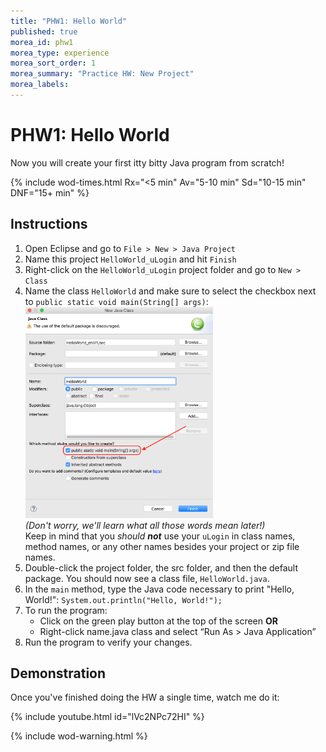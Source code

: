 ```yaml
---
title: "PHW1: Hello World"
published: true
morea_id: phw1
morea_type: experience
morea_sort_order: 1
morea_summary: "Practice HW: New Project"
morea_labels:
---
```


# PHW1: Hello World

Now you will create your first itty bitty Java program from scratch!

{% include wod-times.html Rx="<5 min" Av="5-10 min" Sd="10-15 min" DNF="15+ min" %}

## Instructions

1. Open Eclipse and go to `File > New > Java Project`
2. Name this project `HelloWorld_uLogin` and hit `Finish`
3. Right-click on the `HelloWorld_uLogin` project folder and go to `New > Class`
4. Name the class `HelloWorld` and make sure to select the checkbox next to `public static void main(String[] args)`:<BR>
<a href="main.png"><img src="main.png" width="300"/></a> <BR>
*(Don't worry, we'll learn what all those words mean later!)*<BR>
Keep in mind that you *should **not*** use your `uLogin` in class names, method names, or any other names besides your project or zip file names.
1. Double-click the project folder, the src folder, and then the default package. You should now see a class file, `HelloWorld.java`.
2. In the `main` method, type the Java code necessary to print "Hello, World!": `System.out.println("Hello, World!");`
1. To run the program:
    -  Click on the green play button at the top of the screen **OR**
    - Right-click name.java class and select “Run As > Java Application”
2. Run the program to verify your changes.


## Demonstration

Once you've finished doing the HW a single time, watch me do it:

{% include youtube.html id="lVc2NPc72HI" %}

{% include wod-warning.html %}